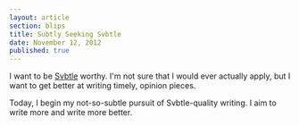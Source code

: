```yaml
---
layout: article
section: blips
title: Subtly Seeking Svbtle
date: November 12, 2012
published: true
---
```


I want to be [Svbtle](http://svbtle.com) worthy. I'm not sure that I would ever actually apply, but I want to get better at writing timely, opinion pieces.

Today, I begin my not-so-subtle pursuit of Svbtle-quality writing. I aim to write more and write more better.